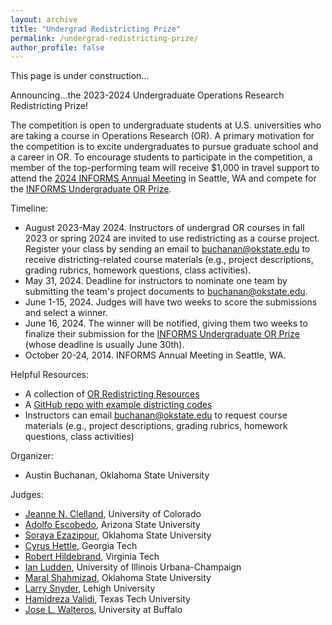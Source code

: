 ```yaml
---
layout: archive
title: "Undergrad Redistricting Prize"
permalink: /undergrad-redistricting-prize/
author_profile: false
---
```


This page is under construction...

Announcing...the 2023-2024 Undergraduate Operations Research Redistricting Prize!

The competition is open to undergraduate students at U.S. universities who are taking a course in Operations Research (OR). A primary motivation for the competition is to excite undergraduates to pursue graduate school and a career in OR. To encourage students to participate in the competition, a member of the top-performing team will receive $1,000 in travel support to attend the [2024 INFORMS Annual Meeting](https://www.informs.org/Meetings-Conferences/INFORMS-Conference-Calendar/2024-INFORMS-Annual-Meeting) in Seattle, WA and compete for the [INFORMS Undergraduate OR Prize](https://www.informs.org/Recognizing-Excellence/INFORMS-Prizes/Undergraduate-Operations-Research-Prize). 

Timeline:
- August 2023-May 2024. Instructors of undergrad OR courses in fall 2023 or spring 2024 are invited to use redistricting as a course project. Register your class by sending an email to buchanan@okstate.edu to receive districting-related course materials (e.g., project descriptions, grading rubrics, homework questions, class activities). 
- May 31, 2024. Deadline for instructors to nominate one team by submitting the team's project documents to buchanan@okstate.edu.
- June 1-15, 2024. Judges will have two weeks to score the submissions and select a winner.
- June 16, 2024. The winner will be notified, giving them two weeks to finalize their submission for the [INFORMS Undergraduate OR Prize](https://www.informs.org/Recognizing-Excellence/INFORMS-Prizes/Undergraduate-Operations-Research-Prize) (whose deadline is usually June 30th).
- October 20-24, 2014. INFORMS Annual Meeting in Seattle, WA.

Helpful Resources:
- A collection of [OR Redistricting Resources](https://austinlbuchanan.github.io/OR-redistricting-resources/)
- A [GitHub repo with example districting codes](https://github.com/AustinLBuchanan/Districting-Examples-2020)
- Instructors can email buchanan@okstate.edu to request course materials (e.g., project descriptions, grading rubrics, homework questions, class activities)

Organizer:
 - Austin Buchanan, Oklahoma State University

Judges:
 - [Jeanne N. Clelland](https://math.colorado.edu/~jnc/), University of Colorado
 - [Adolfo Escobedo](https://scai.engineering.asu.edu/faculty/adolfo-escobedo/), Arizona State University
 - [Soraya Ezazipour](https://sorayaezazipour.github.io/), Oklahoma State University
 - [Cyrus Hettle](https://sites.gatech.edu/cyrushettle/), Georgia Tech
 - [Robert Hildebrand](https://sites.google.com/site/robertdhildebrand/), Virginia Tech
 - [Ian Ludden](https://ian-ludden.github.io/), University of Illinois Urbana-Champaign
 - [Maral Shahmizad](https://maralshahmizad.github.io/MaralShahmizad/), Oklahoma State University
 - [Larry Snyder](https://coral.ise.lehigh.edu/larry/), Lehigh University
 - [Hamidreza Validi](https://sites.google.com/site/hamidrezavalidi2/home), Texas Tech University
 - [Jose L. Walteros](https://www.researchgamma.com/group_current.html), University at Buffalo
 
